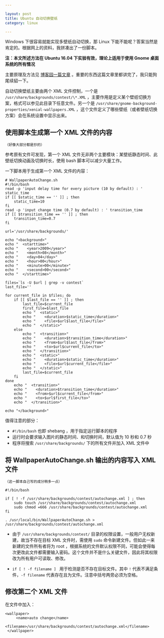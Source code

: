 ```yaml
---

layout: post
title: Ubuntu 自动切换壁纸
category: linux

---
```


Windows 下很容易就能实现多壁纸自动切换，那 Linux 下能不能呢？答案当然是肯定的。根据网上的资料，我拼凑出了一份脚本。

<!--description-->

**注：本文所述方法在 Ubuntu 16.04 下实验有效，理论上适用于使用 Gnome 桌面系统的所有情况**

主要原理及方法见 [博客园一篇文章](http://www.cnblogs.com/youxia/p/linux030.html "让 Ubuntu 桌面自动更换壁纸 - 京山游侠 - 博客园") 。重要的东西这篇文章里都讲完了，我只能狗尾续貂一下。

自动切换壁纸主要由两个 XML 文件控制，一个是 `/usr/share/backgrounds/contest/\*.XML` ，主要作用是定义某个壁纸切换方案，格式可以参见此目录下任意文件。另一个是 `/usr/share/gnome-background-properties/xenial-wallpapers.XML` ，这个文件定义了哪些壁纸（或者壁纸切换方案）会在系统设置中显示出来。

## 使用脚本生成第一个 XML 文件的内容

<small> （好像大部分都是抄的） </small>

参考原有文件可发现，第一个 XML 文件无非两个主要模块：某壁纸静态时间、此壁纸切换动画及切换时长，使用 bash 脚本可以减少大量工作。

一下脚本用于生成第一个 XML 文件的内容：

    # WallpaperAutoChange.sh
    #!/bin/bash
    read -p 'input delay time for every picture (10 by default) : ' static_time
    if [[ $static_time == '' ]] ; then
        static_time=10
    fi
    read -p 'input change time (0.7 by default) : ' transition_time
    if [[ $transition_time == '' ]] ; then
        transition_time=0.7
    fi

    url='/usr/share/backgrounds/'

    echo "<background>"
    echo "  <starttime>"
    echo "    <year>2009</year>"
    echo "    <month>08</month>"
    echo "    <day>04</day>"
    echo "    <hour>00</hour>"
    echo "    <minute>00</minute>"
    echo "    <second>00</second>"
    echo "  </starttime>"

    files=`ls -U $url | grep -v contest`
    last_file=''

    for current_file in $files; do
        if [[ $last_file == '' ]] ; then
            last_file=$current_file
            first_file=$last_file
            echo "  <static>"
            echo "    <duration>$static_time</duration>"
            echo "    <file>$url$last_file</file>"
            echo "  </static>"
        else
            echo "  <transition>"
            echo "    <duration>$transition_time</duration>"
            echo "    <from>$url$last_file</from>"
            echo "    <to>$url$current_file</to>"
            echo "  </transition>"
            echo "  <static>"
            echo "    <duration>$static_time</duration>"
            echo "    <file>$url$current_file</file>"
            echo "  </static>"
            last_file=$current_file
        fi
    done
        echo "  <transition>"
        echo "    <duration>$transition_time</duration>"
        echo "    <from>$url$current_file</from>"
        echo "    <to>$url$first_file</to>"
        echo "  </transition>"

    echo "</background>"

值得注意的部分：

- `#!/bin/bash` 也即 shebang ，用于指定运行脚本的程序
- 运行时会要求输入图片的静态时间、和切换时间，默认值为 10 秒和 0.7 秒
- 程序将搜索 `/usr/share/backgrounds/` 下的所有文件并加入 XML 文件中

## 将 WallpaperAutoChange.sh 输出的内容写入 XML 文件

<small> （这一脚本自己写的成分稍多一点） </small>

    #!/bin/bash

    if [ ! -f /usr/share/backgrounds/contest/autochange.xml ] ; then
        sudo touch /usr/share/backgrounds/contest/autochange.xml
        sudo chmod =666 /usr/share/backgrounds/contest/autochange.xml
    fi

    . /usr/local/bin/WallpaperAutoChange.sh > /usr/share/backgrounds/contest/autochange.xml

- 由于 `/usr/share/backgrounds/contest/` 目录的权限设置，一般用户无权新建，故当不存在目标 XML 文件时，需使用 `sudo` 命令新建文件。但如此一来新建的文件所有者将为 root ，根据系统的文件默认权限不同，可能会使得每次更改此文件都需要输入密码。这个文件并不是什么关键文件，因此将其权限改为所有用户可读取、修改。

- `if [ ! -f filename ] ` 用于检测是否不存在目标文件。其中 `!` 代表不满足条件，`-f filename` 代表存在且为文件。注意中括号两旁必须为空格。

## 修改第二个 XML 文件

在文件中加入：

    <wallpaper>
         <name>auto change</name>
         <filename>/usr/share/backgrounds/contest/autochange.xml</filename>
     </wallpaper>
